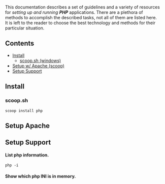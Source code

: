 This documentation describes a set of guidelines and a variety of resources for *setting up and running* ***PHP*** applications.  There are a plethora of methods to accomplish the described tasks, not all of them are listed here. It is left to the reader to choose the best technology and methods for their particular situation.

## Contents

- [Install](#install)
  - [scoop.sh (windows)](#scoop-sh)
- [Setup w/ Apache (scoop)](#setup-apache)
- [Setup Support](#setup-support)


## Install
### scoop.sh
``` scoop install php ```


## Setup Apache


## Setup Support
#### List php information.
``` php -i ```

#### Show which php INI is in memory.
```  ```
